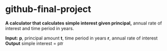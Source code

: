 # github-final-project
**A calculator that calculates simple interest given principal,** annual rate of interest and time period in years.

**Input:**
   **p**, principal amount
   **t**, time period in years
   **r**, annual rate of interest
**Output**
   simple interest = p*t*r

